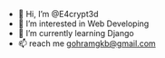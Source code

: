 - 👋 Hi, I’m @E4crypt3d
- 👀 I’m interested in Web Developing
- 🌱 I’m currently learning Django
- 📫 reach me gohramgkb@gmail.com
